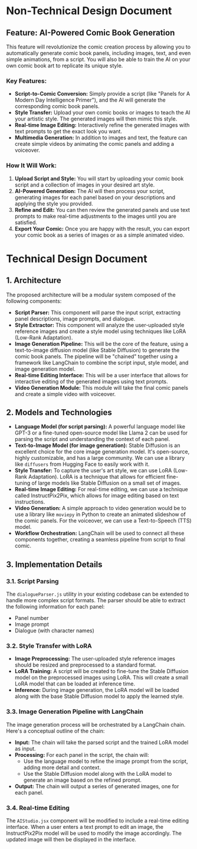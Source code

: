 # Non-Technical Design Document

## Feature: AI-Powered Comic Book Generation

This feature will revolutionize the comic creation process by allowing you to automatically generate comic book panels, including images, text, and even simple animations, from a script. You will also be able to train the AI on your own comic book art to replicate its unique style.

### Key Features:

*   **Script-to-Comic Conversion:** Simply provide a script (like "Panels for A Modern Day Intelligence Primer"), and the AI will generate the corresponding comic book panels.
*   **Style Transfer:** Upload your own comic books or images to teach the AI your artistic style. The generated images will then mimic this style.
*   **Real-time Image Editing:** Interactively refine the generated images with text prompts to get the exact look you want.
*   **Multimedia Generation:** In addition to images and text, the feature can create simple videos by animating the comic panels and adding a voiceover.

### How It Will Work:

1.  **Upload Script and Style:** You will start by uploading your comic book script and a collection of images in your desired art style.
2.  **AI-Powered Generation:** The AI will then process your script, generating images for each panel based on your descriptions and applying the style you provided.
3.  **Refine and Edit:** You can then review the generated panels and use text prompts to make real-time adjustments to the images until you are satisfied.
4.  **Export Your Comic:** Once you are happy with the result, you can export your comic book as a series of images or as a simple animated video.

# Technical Design Document

## 1. Architecture

The proposed architecture will be a modular system composed of the following components:

*   **Script Parser:** This component will parse the input script, extracting panel descriptions, image prompts, and dialogue.
*   **Style Extractor:** This component will analyze the user-uploaded style reference images and create a style model using techniques like LoRA (Low-Rank Adaptation).
*   **Image Generation Pipeline:** This will be the core of the feature, using a text-to-image diffusion model (like Stable Diffusion) to generate the comic book panels. The pipeline will be "chained" together using a framework like LangChain to combine the script input, style model, and image generation model.
*   **Real-time Editing Interface:** This will be a user interface that allows for interactive editing of the generated images using text prompts.
*   **Video Generation Module:** This module will take the final comic panels and create a simple video with voiceover.

## 2. Models and Technologies

*   **Language Model (for script parsing):** A powerful language model like GPT-3 or a fine-tuned open-source model like Llama 2 can be used for parsing the script and understanding the context of each panel.
*   **Text-to-Image Model (for image generation):** Stable Diffusion is an excellent choice for the core image generation model. It's open-source, highly customizable, and has a large community. We can use a library like `diffusers` from Hugging Face to easily work with it.
*   **Style Transfer:** To capture the user's art style, we can use LoRA (Low-Rank Adaptation). LoRA is a technique that allows for efficient fine-tuning of large models like Stable Diffusion on a small set of images.
*   **Real-time Image Editing:** For real-time editing, we can use a technique called InstructPix2Pix, which allows for image editing based on text instructions.
*   **Video Generation:** A simple approach to video generation would be to use a library like `moviepy` in Python to create an animated slideshow of the comic panels. For the voiceover, we can use a Text-to-Speech (TTS) model.
*   **Workflow Orchestration:** LangChain will be used to connect all these components together, creating a seamless pipeline from script to final comic.

## 3. Implementation Details

### 3.1. Script Parsing

The `dialogueParser.js` utility in your existing codebase can be extended to handle more complex script formats. The parser should be able to extract the following information for each panel:

*   Panel number
*   Image prompt
*   Dialogue (with character names)

### 3.2. Style Transfer with LoRA

*   **Image Preprocessing:** The user-uploaded style reference images should be resized and preprocessed to a standard format.
*   **LoRA Training:** A script will be created to fine-tune the Stable Diffusion model on the preprocessed images using LoRA. This will create a small LoRA model that can be loaded at inference time.
*   **Inference:** During image generation, the LoRA model will be loaded along with the base Stable Diffusion model to apply the learned style.

### 3.3. Image Generation Pipeline with LangChain

The image generation process will be orchestrated by a LangChain chain. Here's a conceptual outline of the chain:

*   **Input:** The chain will take the parsed script and the trained LoRA model as input.
*   **Processing:** For each panel in the script, the chain will:
    *   Use the language model to refine the image prompt from the script, adding more detail and context.
    *   Use the Stable Diffusion model along with the LoRA model to generate an image based on the refined prompt.
*   **Output:** The chain will output a series of generated images, one for each panel.

### 3.4. Real-time Editing

The `AIStudio.jsx` component will be modified to include a real-time editing interface. When a user enters a text prompt to edit an image, the InstructPix2Pix model will be used to modify the image accordingly. The updated image will then be displayed in the interface.